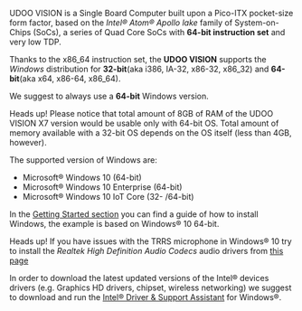UDOO VISION is a Single Board Computer built upon a Pico-ITX pocket-size form factor, based on the *Intel&reg; Atom&reg; Apollo lake* family of System-on-Chips (SoCs), a series of Quad Core SoCs with **64-bit instruction set** and very low TDP.

Thanks to the x86_64 instruction set, the **UDOO VISION** supports the *Windows* distribution for **32-bit**(aka i386, IA-32, x86-32, x86_32) and **64-bit**(aka x64, x86-64, x86_64).

We suggest to always use a **64-bit** Windows version.

<span class="label label-warning">Heads up!</span> Please notice that total amount of 8GB of RAM of the UDOO VISION X7 version would be usable only with 64-bit OS. Total amount of memory available with a 32-bit OS depends on the OS itself (less than 4GB, however).

The supported version of Windows are:
* Microsoft&reg; Windows 10 (64-bit)
* Microsoft&reg; Windows 10 Enterprise (64-bit)
* Microsoft&reg; Windows 10 IoT Core (32- /64-bit)

In the [Getting Started section](https://www.udoo.org/get-started-vision/) you can find a guide of how to install Windows, the example is based on Windows® 10 64-bit.

<span class="label label-warning">Heads up!</span> If you have issues with the TRRS microphone in Windows® 10 try to install the *Realtek High Definition Audio Codecs* audio drivers from [this page](https://www.realtek.cz/download-ALC283-sound-driver-for-Windows10-64bit.html)

In order to download the latest updated versions of the Intel&reg; devices drivers (e.g. Graphics HD drivers, chipset, wireless networking) we suggest to download and run the [Intel® Driver & Support Assistant](https://downloadcenter.intel.com/download/24345/Intel-Driver-Support-Assistant) for Windows&reg;.